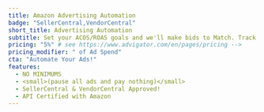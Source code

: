 ```yaml
---
title: Amazon Advertising Automation
badge: "SellerCentral,VendorCentral"
short_title: Advertising Automation
subtitle: Set your ACOS/ROAS goals and we'll make bids to Match. Track of your weekly/monthly Ad stats.
pricing: "5%" # see https://www.advigator.com/en/pages/pricing -->
pricing_modifier: " of Ad Spend"
cta: "Automate Your Ads!"
features:
  - NO MINIMUMS
  - <small>(pause all ads and pay nothing)</small>
  - SellerCentral & VendorCentral Approved!
  - API Certified with Amazon
---
```


